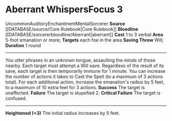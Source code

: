 ﻿---
actions: '[one-action]'
area: 5-foot emanation or more
bloodline: '[[DATABASE/sorcererbloodline/Aberrant|Aberrant]]'
component:
- Verbal
duration: 1 round
heighten: '+3'
heighten_level: 3, 6, 9
id: '491'
level: '3'
name: Aberrant Whispers
rarity: Uncommon
saving_throw: Will
school: Enchantment
source: '[[DATABASE/source/Core Rulebook|Core Rulebook]]'
target: each foe in the area
trait:
- '[[DATABASE/trait/Auditory|Auditory]]'
- '[[DATABASE/trait/Enchantment|Enchantment]]'
- '[[DATABASE/trait/Mental|Mental]]'
- '[[DATABASE/trait/Sorcerer|Sorcerer]]'
- '[[DATABASE/trait/Uncommon|Uncommon]]'
type: Focus

---
# Aberrant Whispers<span class="item-type">Focus 3</span>

<span class="trait-uncommon item-trait">Uncommon</span><span class="item-trait">Auditory</span><span class="item-trait">Enchantment</span><span class="item-trait">Mental</span><span class="item-trait">Sorcerer</span>
**Source** [[DATABASE/source/Core Rulebook|Core Rulebook]] 
**Bloodline** [[DATABASE/sorcererbloodline/Aberrant|aberrant]]
**Cast** <span class="action-icon">1</span> to <span class="action-icon">3</span> verbal
**Area** 5-foot emanation or more; **Targets** each foe in the area
**Saving Throw** Will; **Duration** 1 round

---
You utter phrases in an unknown tongue, assaulting the minds of those nearby. Each target must attempt a Will save. Regardless of the result of its save, each target is then temporarily immune for 1 minute. You can increase the number of actions it takes to Cast the Spell (to a maximum of 3 actions total). For each additional action, increase the emanation's radius by 5 feet, to a maximum of 10 extra feet for 3 actions.
**Success** The target is unaffected.
**Failure** The target is stupefied 2.
**Critical Failure** The target is confused.

---
**Heightened (+3)** The initial radius increases by 5 feet.
